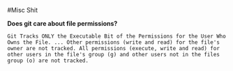 #Misc Shit

**Does git care about file permissions?**

```
Git Tracks ONLY the Executable Bit of the Permissions for the User Who Owns the File. ... Other permissions (write and read) for the file's owner are not tracked. All permissions (execute, write and read) for other users in the file's group (g) and other users not in the files group (o) are not tracked.
```


